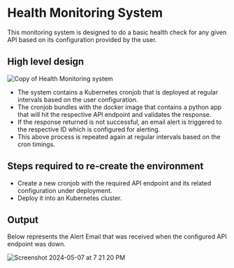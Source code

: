 # Health Monitoring System

This monitoring system is designed to do a basic health check for any given API based on its configuration provided by the user.


## High level design
![Copy of Health Monitoring system](https://github.com/Pravin-Subramanian21/hyperverge-assignment/assets/90493442/2a900e59-92b9-4cc5-809f-85571631d9ed)

* The system contains a Kubernetes cronjob that is deployed at regular intervals based on the user configuration. 
* The cronjob bundles with the docker image that contains a python app that will hit the respective API endpoint and validates the response.
* If the response returned is not successful, an email alert is triggered to the respective ID which is configured for alerting.
* This above process is repeated again at regular intervals based on the cron timings.

## Steps required to re-create the environment
* Create a new cronjob with the required API endpoint and its related configuration under deployment.
* Deploy it into an Kubernetes cluster.

## Output
Below represents the Alert Email that was received  when the configured API endpoint was down.

![Screenshot 2024-05-07 at 7 21 20 PM](https://github.com/Pravin-Subramanian21/hyperverge-assignment/assets/90493442/54edd36c-c984-442f-865c-314bc450d7b8)
